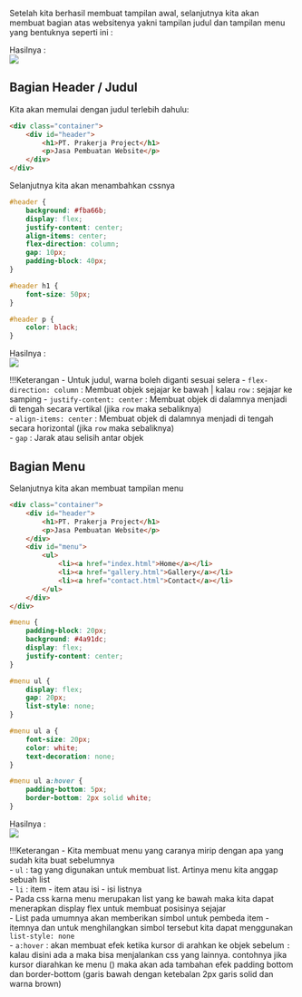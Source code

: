 Setelah kita berhasil membuat tampilan awal, selanjutnya kita akan membuat bagian atas websitenya yakni tampilan judul dan tampilan menu yang bentuknya seperti ini :  
  
Hasilnya :  
![](https://i.ibb.co.com/qnTR1QT/pkr29-A.png)  
  
## Bagian Header / Judul 
  
Kita akan memulai dengan judul terlebih dahulu:  
  
```html title="index.html" hl_lines="2 3 4 5"
<div class="container">
    <div id="header">
        <h1>PT. Prakerja Project</h1>
        <p>Jasa Pembuatan Website</p>
    </div>
</div>
```  
  
Selanjutnya kita akan menambahkan cssnya  
  
```css title="style.css"
#header {
    background: #fba66b;
    display: flex;
    justify-content: center;
    align-items: center;
    flex-direction: column;
    gap: 10px;
    padding-block: 40px;
}

#header h1 {
    font-size: 50px;
}

#header p {
    color: black;
}
```  
  
Hasilnya :  
![](https://i.ibb.co.com/LtSktbn/pkr29.png)  

!!!Keterangan
    - Untuk judul, warna boleh diganti sesuai selera
    - `flex-direction: column` : Membuat objek sejajar ke bawah | kalau `row` : sejajar ke samping
    - `justify-content: center` : Membuat objek di dalamnya menjadi di tengah secara vertikal (jika `row` maka sebaliknya)  
    - `align-items: center` : Membuat objek di dalamnya menjadi di tengah secara horizontal (jika `row` maka sebaliknya)   
    - `gap` : Jarak atau selisih antar objek  
  
## Bagian Menu  

Selanjutnya kita akan membuat tampilan menu  
  
```html title="index.html" hl_lines="6 7 8 9 10 11 12"
<div class="container">
    <div id="header">
        <h1>PT. Prakerja Project</h1>
        <p>Jasa Pembuatan Website</p>
    </div>
    <div id="menu">
        <ul>
            <li><a href="index.html">Home</a></li>
            <li><a href="gallery.html">Gallery</a></li>
            <li><a href="contact.html">Contact</a></li>
        </ul>
    </div>
</div> 
```  
  
```css title="style.css"  
#menu {
    padding-block: 20px;
    background: #4a91dc;
    display: flex;
    justify-content: center;
}

#menu ul {
    display: flex;
    gap: 20px;
    list-style: none;
}

#menu ul a {
    font-size: 20px;
    color: white;
    text-decoration: none;
}

#menu ul a:hover {
    padding-bottom: 5px;
    border-bottom: 2px solid white;
}
```  
  
Hasilnya :  
![](https://i.ibb.co.com/qnTR1QT/pkr29-A.png)  
  
!!!Keterangan
    - Kita membuat menu yang caranya mirip dengan apa yang sudah kita buat sebelumnya  
    - `ul` : tag yang digunakan untuk membuat list. Artinya menu kita anggap sebuah list  
    - `li` : item - item atau isi - isi listnya  
    - Pada css karna menu merupakan list yang ke bawah maka kita dapat menerapkan display flex untuk membuat posisinya sejajar  
    - List pada umumnya akan memberikan simbol untuk pembeda item - itemnya dan untuk menghilangkan simbol tersebut kita dapat menggunakan `list-style: none`  
    - `a:hover` : akan membuat efek ketika kursor di arahkan ke objek sebelum `:` kalau disini ada a maka bisa menjalankan css yang lainnya. contohnya jika kursor diarahkan ke menu (<a>) maka akan ada tambahan efek padding bottom dan border-bottom (garis bawah dengan ketebalan 2px garis solid dan warna brown)